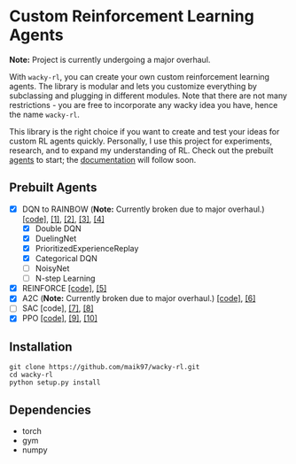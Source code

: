 # Custom Reinforcement Learning Agents

**Note:** Project is currently undergoing a major overhaul.

With `wacky-rl`, you can create your own custom reinforcement learning agents.
The library is modular and lets you customize everything by subclassing and plugging in different modules. 
Note that there are not many restrictions - you are free to incorporate any wacky idea you have, hence the name `wacky-rl`.

This library is the right choice if you want to create and test your ideas for custom RL agents quickly.
Personally, I use this project for experiments, research, and to expand my understanding of RL.
Check out the prebuilt [agents](https://github.com/maik97/wacky-rl/tree/master/wacky/agents/pre_built) to start;
the [documentation](https://wacky-rl.rtfd.io) will follow soon.

## Prebuilt Agents

- [X] DQN to RAINBOW (**Note:** Currently broken due to major overhaul.)
  [[code]](https://github.com/maik97/wacky-rl/blob/master/wacky/agents/pre_built/deep_q_network.py),
  [[1]](http://arxiv.org/abs/1312.5602),
  [[2]](https://www.nature.com/articles/nature14236),
  [[3]](http://arxiv.org/abs/1509.06461),
  [[4]](https://arxiv.org/abs/1710.02298)
  - [x] Double DQN
  - [x] DuelingNet
  - [x] PrioritizedExperienceReplay
  - [x] Categorical DQN
  - [ ] NoisyNet
  - [ ] N-step Learning
- [x] REINFORCE 
  [[code]](https://github.com/maik97/wacky-rl/blob/master/wacky/agents/pre_built/reinforce.py),
  [[5]](https://people.cs.umass.edu/~barto/courses/cs687/williams92simple.pdf)
- [x] A2C (**Note:** Currently broken due to major overhaul.)
  [[code]](https://github.com/maik97/wacky-rl/blob/master/wacky/agents/pre_built/advantage_actor_critic.py),
  [[6]](https://arxiv.org/abs/1602.01783)
- [ ] SAC
  [code],
  [[7]](https://arxiv.org/pdf/1801.01290.pdf),
  [[8]](https://arxiv.org/pdf/1812.05905.pdf)
- [x] PPO
  [[code]](https://github.com/maik97/wacky-rl/blob/master/wacky/agents/pre_built/proximal_policy_optimization.py),
  [[9]](https://arxiv.org/abs/1707.06347),
  [[10]](http://proceedings.mlr.press/v37/schulman15.pdf)

## Installation
<!--
- Install Wacky-RL with pip:

```
pip install wacky-rl
```

- Install with git:
-->
```
git clone https://github.com/maik97/wacky-rl.git
cd wacky-rl
python setup.py install
```

## Dependencies

- torch
- gym
- numpy

